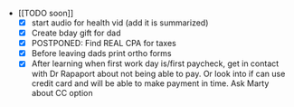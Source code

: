   * [[TODO soon]]
    * [x] start audio for health vid (add it is summarized)
    * [x] Create bday gift for dad
    * [x] POSTPONED: Find REAL CPA for taxes
    * [x] Before leaving dads print ortho forms
    * [x] After learning when first work day is/first paycheck, get in contact with Dr Rapaport about not being able to pay. Or look into if can use credit card and will be able to make payment in time. Ask Marty about CC option